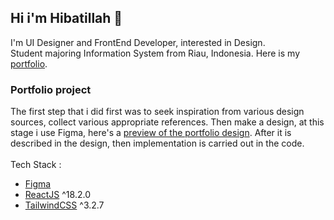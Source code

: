 ## Hi i'm Hibatillah 👋

I'm UI Designer and FrontEnd Developer, interested in Design.<br>
Student majoring Information System from Riau, Indonesia. Here is my [portfolio](https://hibatillah.github.io/portfolio).

### Portfolio project

The first step that i did first was to seek inspiration from various design sources, collect various appropriate references. Then make a design, at this stage i use Figma, here's a [preview of the portfolio design](https://www.figma.com/proto/vKBWGWtDWUEoOzEfooYYMz/mine?page-id=2%3A34&node-id=938-1686&viewport=18%2C23%2C0.41&scaling=scale-down&starting-point-node-id=938%3A1686). After it is described in the design, then implementation is carried out in the code.<br><br>
Tech Stack :
* [Figma](https://www.figma.com/)
* [ReactJS](https://react.dev/) ^18.2.0
* [TailwindCSS](https://tailwindcss.com/)  ^3.2.7
